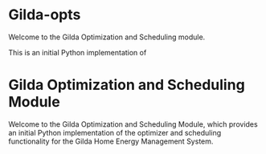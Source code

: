 # Gilda-opts

Welcome to the Gilda Optimization and Scheduling module.

This is an initial Python implementation of
# Gilda Optimization and Scheduling Module

Welcome to the Gilda Optimization and Scheduling Module, which provides an
initial Python implementation of the optimizer and scheduling functionality for
the Gilda Home Energy Management System.
